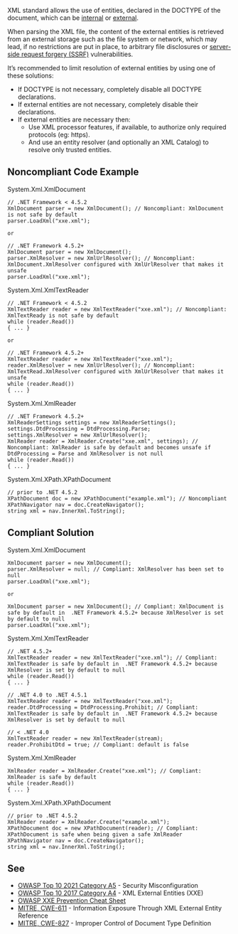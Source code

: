 XML standard allows the use of entities, declared in the DOCTYPE of the document, which can be [internal](https://www.w3.org/TR/xml/#sec-internal-ent) or [external](https://www.w3.org/TR/xml/#sec-external-ent).
 
When parsing the XML file, the content of the external entities is retrieved from an external storage such as the file system or network, which may lead, if no restrictions are put in place, to arbitrary file disclosures or [server-side request forgery (SSRF)](https://www.owasp.org/index.php/Server_Side_Request_Forgery) vulnerabilities.
 
It’s recommended to limit resolution of external entities by using one of these solutions:
 
- If DOCTYPE is not necessary, completely disable all DOCTYPE declarations.
- If external entities are not necessary, completely disable their declarations.
- If external entities are necessary then:
    - Use XML processor features, if available, to authorize only required protocols (eg: https).
    - And use an entity resolver (and optionally an XML Catalog) to resolve only trusted entities.

## Noncompliant Code Example
 
System.Xml.XmlDocument

    // .NET Framework < 4.5.2
    XmlDocument parser = new XmlDocument(); // Noncompliant: XmlDocument is not safe by default
    parser.LoadXml("xxe.xml");
    
    or
    
    // .NET Framework 4.5.2+
    XmlDocument parser = new XmlDocument();
    parser.XmlResolver = new XmlUrlResolver(); // Noncompliant: XmlDocument.XmlResolver configured with XmlUrlResolver that makes it unsafe
    parser.LoadXml("xxe.xml");

System.Xml.XmlTextReader

    // .NET Framework < 4.5.2
    XmlTextReader reader = new XmlTextReader("xxe.xml"); // Noncompliant: XmlTextReady is not safe by default
    while (reader.Read())
    { ... }
    
    or
    
    // .NET Framework 4.5.2+
    XmlTextReader reader = new XmlTextReader("xxe.xml");
    reader.XmlResolver = new XmlUrlResolver(); // Noncompliant: XmlTextRead.XmlResolver configured with XmlUrlResolver that makes it unsafe
    while (reader.Read())
    { ... }

System.Xml.XmlReader

    // .NET Framework 4.5.2+
    XmlReaderSettings settings = new XmlReaderSettings();
    settings.DtdProcessing = DtdProcessing.Parse;
    settings.XmlResolver = new XmlUrlResolver();
    XmlReader reader = XmlReader.Create("xxe.xml", settings); // Noncompliant: XmlReader is safe by default and becomes unsafe if DtdProcessing = Parse and XmlResolver is not null
    while (reader.Read())
    { ... }

System.Xml.XPath.XPathDocument

    // prior to .NET 4.5.2
    XPathDocument doc = new XPathDocument("example.xml"); // Noncompliant
    XPathNavigator nav = doc.CreateNavigator();
    string xml = nav.InnerXml.ToString();

## Compliant Solution
 
System.Xml.XmlDocument

    XmlDocument parser = new XmlDocument();
    parser.XmlResolver = null; // Compliant: XmlResolver has been set to null
    parser.LoadXml("xxe.xml");
    
    or
    
    XmlDocument parser = new XmlDocument(); // Compliant: XmlDocument is safe by default in  .NET Framework 4.5.2+ because XmlResolver is set by default to null
    parser.LoadXml("xxe.xml");

System.Xml.XmlTextReader

    // .NET 4.5.2+
    XmlTextReader reader = new XmlTextReader("xxe.xml"); // Compliant: XmlTextReader is safe by default in  .NET Framework 4.5.2+ because XmlResolver is set by default to null
    while (reader.Read())
    { ... }
    
    // .NET 4.0 to .NET 4.5.1
    XmlTextReader reader = new XmlTextReader("xxe.xml");
    reader.DtdProcessing = DtdProcessing.Prohibit; // Compliant: XmlTextReader is safe by default in  .NET Framework 4.5.2+ because XmlResolver is set by default to null
    
    // < .NET 4.0
    XmlTextReader reader = new XmlTextReader(stream);
    reader.ProhibitDtd = true; // Compliant: default is false

System.Xml.XmlReader

    XmlReader reader = XmlReader.Create("xxe.xml"); // Compliant: XmlReader is safe by default
    while (reader.Read())
    { ... }

System.Xml.XPath.XPathDocument

    // prior to .NET 4.5.2
    XmlReader reader = XmlReader.Create("example.xml");
    XPathDocument doc = new XPathDocument(reader); // Compliant: XPathDocument is safe when being given a safe XmlReader
    XPathNavigator nav = doc.CreateNavigator();
    string xml = nav.InnerXml.ToString();

## See

- [OWASP Top 10 2021 Category A5](https://owasp.org/Top10/A05_2021-Security_Misconfiguration/) - Security Misconfiguration
- [OWASP Top 10 2017 Category A4](https://www.owasp.org/index.php/Top_10-2017_A4-XML_External_Entities_%28XXE%29) - XML External Entities
  (XXE)
- [OWASP XXE Prevention Cheat
  Sheet](https://cheatsheetseries.owasp.org/cheatsheets/XML_External_Entity_Prevention_Cheat_Sheet.html#net)
- [MITRE, CWE-611](https://cwe.mitre.org/data/definitions/611) - Information Exposure Through XML External Entity Reference
- [MITRE, CWE-827](https://cwe.mitre.org/data/definitions/827) - Improper Control of Document Type Definition